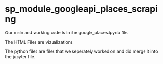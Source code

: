 # sp_module_googleapi_places_scraping

Our main and working code is in the google_places.ipynb file.

The HTML Files are vizualizations

The python files are files that we seperately worked on and did merge it into the jupyter file.

